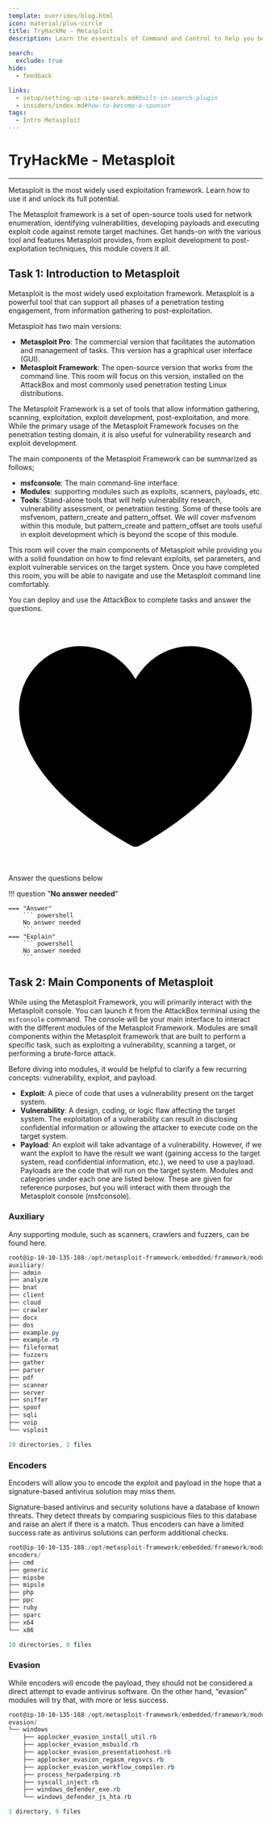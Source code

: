 ```yaml
---
template: overrides/blog.html
icon: material/plus-circle
title: TryHackMe - Metasploit
description: Learn the essentials of Command and Control to help you become a better Red Teamer and simplify your next Red Team assessment!
  
search:
  exclude: true
hide:
  - feedback

links:
  - setup/setting-up-site-search.md#built-in-search-plugin
  - insiders/index.md#how-to-become-a-sponsor
tags:
  - Intro Metasploit
---
```


# __TryHackMe - Metasploit__

---

Metasploit is the most widely used exploitation framework. Learn how to use it and unlock its full potential.

The Metasploit framework is a set of open-source tools used for network enumeration, identifying vulnerabilities, developing payloads and executing exploit code against remote target machines. Get hands-on with the various tool and features Metasploit provides, from exploit development to post-exploitation techniques, this module covers it all.

## __Task 1: Introduction to Metasploit__

Metasploit is the most widely used exploitation framework. Metasploit is a powerful tool that can support all phases of a penetration testing engagement, from information gathering to post-exploitation.



Metasploit has two main versions:

- __Metasploit Pro__: The commercial version that facilitates the automation and management of tasks. This version has a graphical user interface (GUI).
- __Metasploit Framework__: The open-source version that works from the command line. This room will focus on this version, installed on the AttackBox and most commonly used penetration testing Linux distributions.

The Metasploit Framework is a set of tools that allow information gathering, scanning, exploitation, exploit development, post-exploitation, and more. While the primary usage of the Metasploit Framework focuses on the penetration testing domain, it is also useful for vulnerability research and exploit development.



The main components of the Metasploit Framework can be summarized as follows;

- __msfconsole__: The main command-line interface.
- __Modules__: supporting modules such as exploits, scanners, payloads, etc.
- __Tools__: Stand-alone tools that will help vulnerability research, vulnerability assessment, or penetration testing. Some of these tools are msfvenom, pattern_create and pattern_offset. We will cover msfvenom within this module, but pattern_create and pattern_offset are tools useful in exploit development which is beyond the scope of this module.


This room will cover the main components of Metasploit while providing you with a solid foundation on how to find relevant exploits, set parameters, and exploit vulnerable services on the target system. Once you have completed this room, you will be able to navigate and use the Metasploit command line comfortably.



You can deploy and use the AttackBox to complete tasks and answer the questions.

<span> 
    <span class="twemoji mdx-heart ans-wu">
        <svg xmlns="http://www.w3.org/2000/svg" viewBox="0 0 24 24"><path d="M14 20.408c-.492.308-.903.546-1.192.709-.153.086-.308.17-.463.252h-.002a.75.75 0 0 1-.686 0 16.709 16.709 0 0 1-.465-.252 31.147 31.147 0 0 1-4.803-3.34C3.8 15.572 1 12.331 1 8.513 1 5.052 3.829 2.5 6.736 2.5 9.03 2.5 10.881 3.726 12 5.605 13.12 3.726 14.97 2.5 17.264 2.5 20.17 2.5 23 5.052 23 8.514c0 3.818-2.801 7.06-5.389 9.262A31.146 31.146 0 0 1 14 20.408z"></path></svg>
    </span>
        <span class="content-wu ans-wu"> Answer the questions below </span>
</span>

!!! question "__No answer needed__"

    === "Answer"
        ``` powershell
        No answer needed
        ```
    === "Explain"
        ``` powershell
        No answer needed
        ```

## __Task 2: Main Components of Metasploit__

While using the Metasploit Framework, you will primarily interact with the Metasploit console. You can launch it from the AttackBox terminal using the `msfconsole` command. The console will be your main interface to interact with the different modules of the Metasploit Framework. Modules are small components within the Metasploit framework that are built to perform a specific task, such as exploiting a vulnerability, scanning a target, or performing a brute-force attack.

Before diving into modules, it would be helpful to clarify a few recurring concepts: vulnerability, exploit, and payload.

- __Exploit__: A piece of code that uses a vulnerability present on the target system.
- __Vulnerability__: A design, coding, or logic flaw affecting the target system. The exploitation of a vulnerability can result in disclosing confidential information or allowing the attacker to execute code on the target system.
- __Payload__: An exploit will take advantage of a vulnerability. However, if we want the exploit to have the result we want (gaining access to the target system, read confidential information, etc.), we need to use a payload. Payloads are the code that will run on the target system.
Modules and categories under each one are listed below. These are given for reference purposes, but you will interact with them through the Metasploit console (msfconsole).

### __Auxiliary__

Any supporting module, such as scanners, crawlers and fuzzers, can be found here.

```powershell title="Terminal"
root@ip-10-10-135-188:/opt/metasploit-framework/embedded/framework/modules# tree -L 1 auxiliary/
auxiliary/
├── admin
├── analyze
├── bnat
├── client
├── cloud
├── crawler
├── docx
├── dos
├── example.py
├── example.rb
├── fileformat
├── fuzzers
├── gather
├── parser
├── pdf
├── scanner
├── server
├── sniffer
├── spoof
├── sqli
├── voip
└── vsploit

20 directories, 2 files
```

### __Encoders__

Encoders will allow you to encode the exploit and payload in the hope that a signature-based antivirus solution may miss them.

Signature-based antivirus and security solutions have a database of known threats. They detect threats by comparing suspicious files to this database and raise an alert if there is a match. Thus encoders can have a limited success rate as antivirus solutions can perform additional checks.

```ps1 title="Terminal"
root@ip-10-10-135-188:/opt/metasploit-framework/embedded/framework/modules# tree -L 1 encoders/
encoders/
├── cmd
├── generic
├── mipsbe
├── mipsle
├── php
├── ppc
├── ruby
├── sparc
├── x64
└── x86

10 directories, 0 files
```
### __Evasion__

While encoders will encode the payload, they should not be considered a direct attempt to evade antivirus software. On the other hand, “evasion” modules will try that, with more or less success.

```ps1 title="Terminal"
root@ip-10-10-135-188:/opt/metasploit-framework/embedded/framework/modules# tree -L 2 evasion/
evasion/
└── windows
    ├── applocker_evasion_install_util.rb
    ├── applocker_evasion_msbuild.rb
    ├── applocker_evasion_presentationhost.rb
    ├── applocker_evasion_regasm_regsvcs.rb
    ├── applocker_evasion_workflow_compiler.rb
    ├── process_herpaderping.rb
    ├── syscall_inject.rb
    ├── windows_defender_exe.rb
    └── windows_defender_js_hta.rb

1 directory, 9 files
```